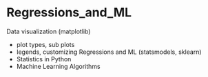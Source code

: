 # Regressions_and_ML
Data visualization (matplotlib)
- plot types, sub plots
- legends, customizing
Regressions and ML (statsmodels, sklearn)
- Statistics in Python
- Machine Learning Algorithms
